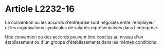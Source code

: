# Article L2232-16

La convention ou les accords d'entreprise sont négociés entre l'employeur et les organisations syndicales de salariés représentatives dans l'entreprise.

Une convention ou des accords peuvent être conclus au niveau d'un établissement ou d'un groupe d'établissements dans les mêmes conditions.
